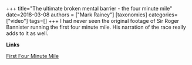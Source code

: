 +++
title="The ultimate broken mental barrier - the four minute mile"
date=2018-03-08
authors = ["Mark Rainey"]
[taxonomies]
categories=["video"]
tags=[]
+++
I had never seen the original footage of Sir Roger Bannister running the first four minute mile. His narration of the race really adds to it as well.
<!-- more -->

__Links__

[First Four Minute Mile](https://www.youtube.com/watch?v=wTXoTnp_5sI)
